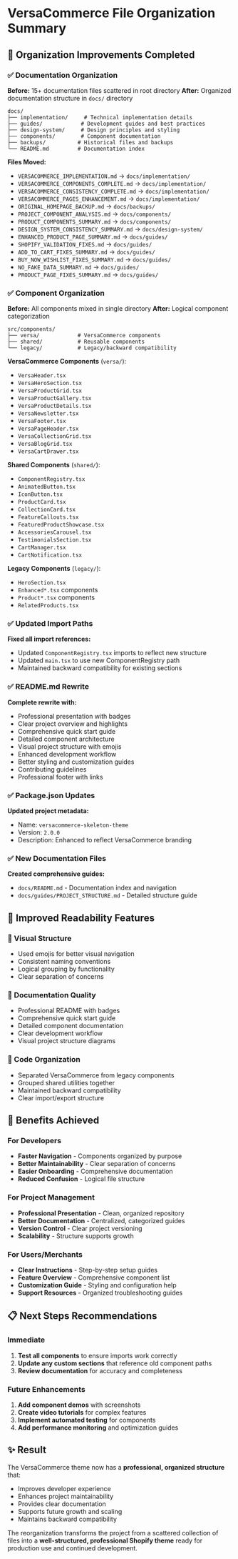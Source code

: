 # VersaCommerce File Organization Summary

## 🎯 Organization Improvements Completed

### ✅ Documentation Organization
**Before:** 15+ documentation files scattered in root directory
**After:** Organized documentation structure in `docs/` directory

```
docs/
├── implementation/     # Technical implementation details
├── guides/            # Development guides and best practices  
├── design-system/     # Design principles and styling
├── components/        # Component documentation
├── backups/          # Historical files and backups
└── README.md         # Documentation index
```

**Files Moved:**
- `VERSACOMMERCE_IMPLEMENTATION.md` → `docs/implementation/`
- `VERSACOMMERCE_COMPONENTS_COMPLETE.md` → `docs/implementation/`
- `VERSACOMMERCE_CONSISTENCY_COMPLETE.md` → `docs/implementation/`
- `VERSACOMMERCE_PAGES_ENHANCEMENT.md` → `docs/implementation/`
- `ORIGINAL_HOMEPAGE_BACKUP.md` → `docs/backups/`
- `PROJECT_COMPONENT_ANALYSIS.md` → `docs/components/`
- `PRODUCT_COMPONENTS_SUMMARY.md` → `docs/components/`
- `DESIGN_SYSTEM_CONSISTENCY_SUMMARY.md` → `docs/design-system/`
- `ENHANCED_PRODUCT_PAGE_SUMMARY.md` → `docs/guides/`
- `SHOPIFY_VALIDATION_FIXES.md` → `docs/guides/`
- `ADD_TO_CART_FIXES_SUMMARY.md` → `docs/guides/`
- `BUY_NOW_WISHLIST_FIXES_SUMMARY.md` → `docs/guides/`
- `NO_FAKE_DATA_SUMMARY.md` → `docs/guides/`
- `PRODUCT_PAGE_FIXES_SUMMARY.md` → `docs/guides/`

### ✅ Component Organization
**Before:** All components mixed in single directory
**After:** Logical component categorization

```
src/components/
├── versa/            # VersaCommerce components
├── shared/           # Reusable components
└── legacy/           # Legacy/backward compatibility
```

**VersaCommerce Components** (`versa/`):
- `VersaHeader.tsx`
- `VersaHeroSection.tsx`
- `VersaProductGrid.tsx`
- `VersaProductGallery.tsx`
- `VersaProductDetails.tsx`
- `VersaNewsletter.tsx`
- `VersaFooter.tsx`
- `VersaPageHeader.tsx`
- `VersaCollectionGrid.tsx`
- `VersaBlogGrid.tsx`
- `VersaCartDrawer.tsx`

**Shared Components** (`shared/`):
- `ComponentRegistry.tsx`
- `AnimatedButton.tsx`
- `IconButton.tsx`
- `ProductCard.tsx`
- `CollectionCard.tsx`
- `FeatureCallouts.tsx`
- `FeaturedProductShowcase.tsx`
- `AccessoriesCarousel.tsx`
- `TestimonialsSection.tsx`
- `CartManager.tsx`
- `CartNotification.tsx`

**Legacy Components** (`legacy/`):
- `HeroSection.tsx`
- `Enhanced*.tsx` components
- `Product*.tsx` components
- `RelatedProducts.tsx`

### ✅ Updated Import Paths
**Fixed all import references:**
- Updated `ComponentRegistry.tsx` imports to reflect new structure
- Updated `main.tsx` to use new ComponentRegistry path
- Maintained backward compatibility for existing sections

### ✅ README.md Rewrite
**Complete rewrite with:**
- Professional presentation with badges
- Clear project overview and highlights
- Comprehensive quick start guide
- Detailed component architecture
- Visual project structure with emojis
- Enhanced development workflow
- Better styling and customization guides
- Contributing guidelines
- Professional footer with links

### ✅ Package.json Updates
**Updated project metadata:**
- Name: `versacommerce-skeleton-theme`
- Version: `2.0.0`
- Description: Enhanced to reflect VersaCommerce branding

### ✅ New Documentation Files
**Created comprehensive guides:**
- `docs/README.md` - Documentation index and navigation
- `docs/guides/PROJECT_STRUCTURE.md` - Detailed structure guide

## 🎨 Improved Readability Features

### 📁 Visual Structure
- Used emojis for better visual navigation
- Consistent naming conventions
- Logical grouping by functionality
- Clear separation of concerns

### 📖 Documentation Quality
- Professional README with badges
- Comprehensive quick start guide
- Detailed component documentation
- Clear development workflow
- Visual project structure diagrams

### 🧩 Code Organization
- Separated VersaCommerce from legacy components
- Grouped shared utilities together
- Maintained backward compatibility
- Clear import/export structure

## 🚀 Benefits Achieved

### For Developers
- **Faster Navigation** - Components organized by purpose
- **Better Maintainability** - Clear separation of concerns
- **Easier Onboarding** - Comprehensive documentation
- **Reduced Confusion** - Logical file structure

### For Project Management
- **Professional Presentation** - Clean, organized repository
- **Better Documentation** - Centralized, categorized guides
- **Version Control** - Clear project versioning
- **Scalability** - Structure supports growth

### For Users/Merchants
- **Clear Instructions** - Step-by-step setup guides
- **Feature Overview** - Comprehensive component list
- **Customization Guide** - Styling and configuration help
- **Support Resources** - Organized troubleshooting guides

## 📋 Next Steps Recommendations

### Immediate
1. **Test all components** to ensure imports work correctly
2. **Update any custom sections** that reference old component paths
3. **Review documentation** for accuracy and completeness

### Future Enhancements
1. **Add component demos** with screenshots
2. **Create video tutorials** for complex features
3. **Implement automated testing** for components
4. **Add performance monitoring** and optimization guides

## ✨ Result

The VersaCommerce theme now has a **professional, organized structure** that:
- Improves developer experience
- Enhances project maintainability  
- Provides clear documentation
- Supports future growth and scaling
- Maintains backward compatibility

The reorganization transforms the project from a scattered collection of files into a **well-structured, professional Shopify theme** ready for production use and continued development.
